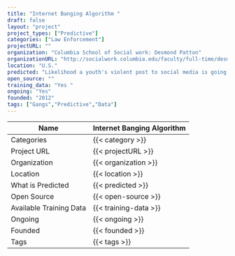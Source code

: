 ```yaml
---
title: "Internet Banging Algorithm "
draft: false
layout: "project"
project_types: ["Predictive"]
categories: ["Law Enforcement"]
projectURL: ""
organization: "Columbia School of Social work: Desmond Patton"
organizationURL: "http://socialwork.columbia.edu/faculty/full-time/desmond-patton/"
location: "U.S."
predicted: "Likelihood a youth's violent post to social media is going to percipitate a violent act"
open_source: ""
training_data: "Yes "
ongoing: "Yes"
founded: "2012"
tags: ["Gangs","Predictive","Data"]
---
```



Name                    |  Internet Banging Algorithm     
------------------------|----
Categories              | {{< category >}} 
Project URL             | {{< projectURL >}} 
Organization            | {{< organization >}} 
Location                | {{< location >}} 
What is Predicted       | {{< predicted >}} 
Open Source             | {{< open-source >}} 
Available Training Data | {{< training-data >}}
Ongoing                 | {{< ongoing >}} 
Founded                 | {{< founded >}} 
Tags                    | {{< tags >}} 
